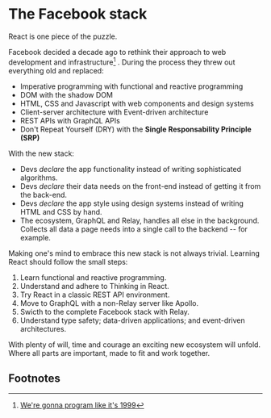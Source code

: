 # The Facebook stack

React is one piece of the puzzle.

Facebook decided a decade ago to rethink their approach to web development and infrastructure[^1] . During the process they threw out everything old and replaced:

- Imperative programming with functional and reactive programming
- DOM with the shadow DOM
- HTML, CSS and Javascript with web components and design systems
- Client-server architecture with Event-driven architecture
- REST APIs with GraphQL APIs
- Don't Repeat Yourself (DRY) with the **Single Responsability Principle (SRP)**

With the new stack:

- Devs *declare* the app functionality instead of writing sophisticated algorithms.
- Devs *declare* their data needs on the front-end instead of getting it from the back-end.
- Devs *declare* the app style using design systems instead of writing HTML and CSS by hand.
- The ecosystem, GraphQL and Relay, handles all else in the background. Collects all data a page needs into a single call to the backend -- for example.

Making one's mind to embrace this new stack is not always trivial. Learning React should follow the small steps:

1. Learn functional and reactive programming. 
2. Understand and adhere to Thinking in React.
3. Try React in a classic REST API environment.
4. Move to GraphQL with a non-Relay server like Apollo.
5. Swicth to the complete Facebook stack with Relay.
6. Understand type safety; data-driven applications; and event-driven architectures.

With plenty of will, time and courage an exciting new ecosystem will unfold. Where all parts are important, made to fit and work together. 

## Footnotes
[^1]: [We're gonna program like it's 1999](http://metamn.io/react/were-gonna-program-like-its-1999/)